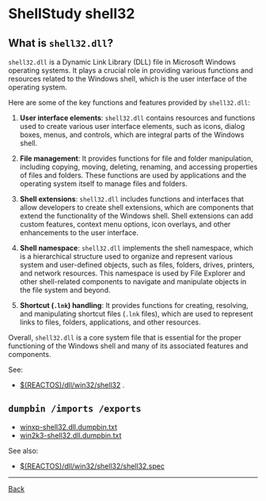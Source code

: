 # ShellStudy shell32

## What is `shell32.dll`?

`shell32.dll` is a Dynamic Link Library (DLL) file in Microsoft Windows operating
systems. It plays a crucial role in providing various functions and resources
related to the Windows shell, which is the user interface of the operating system.

Here are some of the key functions and features provided by `shell32.dll`:

1. **User interface elements**: `shell32.dll` contains resources and functions used
   to create various user interface elements, such as icons, dialog boxes, menus,
   and controls, which are integral parts of the Windows shell.

2. **File management**: It provides functions for file and folder manipulation,
   including copying, moving, deleting, renaming, and accessing properties of
   files and folders. These functions are used by applications and the operating
   system itself to manage files and folders.

3. **Shell extensions**: `shell32.dll` includes functions and interfaces that allow
   developers to create shell extensions, which are components that extend the
   functionality of the Windows shell. Shell extensions can add custom features,
   context menu options, icon overlays, and other enhancements to the user
   interface.

4. **Shell namespace**: `shell32.dll` implements the shell namespace, which is a
   hierarchical structure used to organize and represent various system and
   user-defined objects, such as files, folders, drives, printers, and network
   resources. This namespace is used by File Explorer and other shell-related
   components to navigate and manipulate objects in the file system and beyond.

5. **Shortcut (`.lnk`) handling**: It provides functions for creating, resolving,
   and manipulating shortcut files (`.lnk` files), which are used to represent
   links to files, folders, applications, and other resources.

Overall, `shell32.dll` is a core system file that is essential for the proper
functioning of the Windows shell and many of its associated features and components.

See:

- [$(REACTOS)/dll/win32/shell32](https://github.com/reactos/reactos/tree/master/dll/win32/shell32) .

## `dumpbin /imports /exports`

- [winxp-shell32.dll.dumpbin.txt](winxp-shell32.dll.dumpbin.txt)
- [win2k3-shell32.dll.dumpbin.txt](win2k3-shell32.dll.dumpbin.txt)

See also:

- [$(REACTOS)/dll/win32/shell32/shell32.spec](https://github.com/reactos/reactos/tree/master/dll/win32/shell32/shell32.spec)

---

[Back](../README.md)
